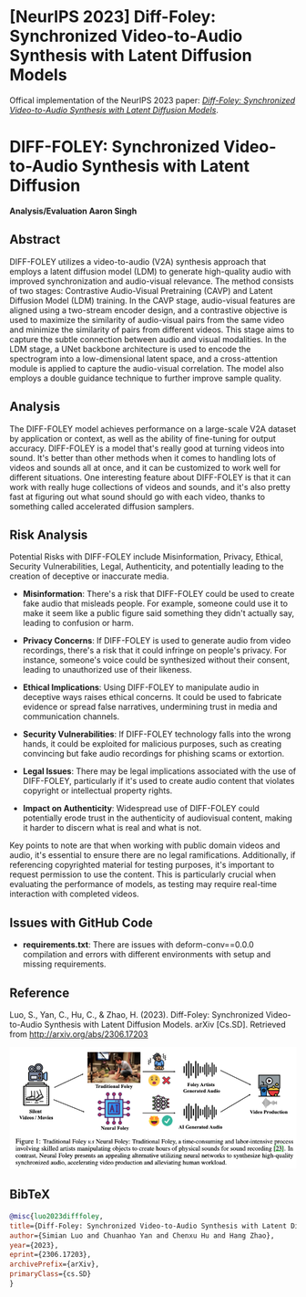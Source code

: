 # [NeurIPS 2023] Diff-Foley: Synchronized Video-to-Audio Synthesis with Latent Diffusion Models

Offical implementation of the NeurIPS 2023 paper: *[Diff-Foley: Synchronized Video-to-Audio Synthesis with Latent Diffusion Models](https://arxiv.org/abs/2306.17203v1)*.

# DIFF-FOLEY: Synchronized Video-to-Audio Synthesis with Latent Diffusion 

**Analysis/Evaluation Aaron Singh**
## Abstract

DIFF-FOLEY utilizes a video-to-audio (V2A) synthesis approach that employs a latent diffusion model (LDM) to generate high-quality audio with improved synchronization and audio-visual relevance. The method consists of two stages: Contrastive Audio-Visual Pretraining (CAVP) and Latent Diffusion Model (LDM) training. In the CAVP stage, audio-visual features are aligned using a two-stream encoder design, and a contrastive objective is used to maximize the similarity of audio-visual pairs from the same video and minimize the similarity of pairs from different videos. This stage aims to capture the subtle connection between audio and visual modalities. In the LDM stage, a UNet backbone architecture is used to encode the spectrogram into a low-dimensional latent space, and a cross-attention module is applied to capture the audio-visual correlation. The model also employs a double guidance technique to further improve sample quality.

## Analysis

The DIFF-FOLEY model achieves performance on a large-scale V2A dataset by application or context, as well as the ability of fine-tuning for output accuracy. DIFF-FOLEY is a model that's really good at turning videos into sound. It's better than other methods when it comes to handling lots of videos and sounds all at once, and it can be customized to work well for different situations. One interesting feature about DIFF-FOLEY is that it can work with really huge collections of videos and sounds, and it's also pretty fast at figuring out what sound should go with each video, thanks to something called accelerated diffusion samplers.

## Risk Analysis

Potential Risks with DIFF-FOLEY include Misinformation, Privacy, Ethical, Security Vulnerabilities, Legal, Authenticity, and potentially leading to the creation of deceptive or inaccurate media.

- **Misinformation**: There's a risk that DIFF-FOLEY could be used to create fake audio that misleads people. For example, someone could use it to make it seem like a public figure said something they didn't actually say, leading to confusion or harm.

- **Privacy Concerns**: If DIFF-FOLEY is used to generate audio from video recordings, there's a risk that it could infringe on people's privacy. For instance, someone's voice could be synthesized without their consent, leading to unauthorized use of their likeness.

- **Ethical Implications**: Using DIFF-FOLEY to manipulate audio in deceptive ways raises ethical concerns. It could be used to fabricate evidence or spread false narratives, undermining trust in media and communication channels.

- **Security Vulnerabilities**: If DIFF-FOLEY technology falls into the wrong hands, it could be exploited for malicious purposes, such as creating convincing but fake audio recordings for phishing scams or extortion.

- **Legal Issues**: There may be legal implications associated with the use of DIFF-FOLEY, particularly if it's used to create audio content that violates copyright or intellectual property rights.

- **Impact on Authenticity**: Widespread use of DIFF-FOLEY could potentially erode trust in the authenticity of audiovisual content, making it harder to discern what is real and what is not.

Key points to note are that when working with public domain videos and audio, it's essential to ensure there are no legal ramifications. Additionally, if referencing copyrighted material for testing purposes, it's important to request permission to use the content. This is particularly crucial when evaluating the performance of models, as testing may require real-time interaction with completed videos.

## Issues with GitHub Code

- **requirements.txt**: There are issues with deform-conv==0.0.0 compilation and errors with different environments with setup and missing requirements.

## Reference

Luo, S., Yan, C., Hu, C., & Zhao, H. (2023). Diff-Foley: Synchronized Video-to-Audio Synthesis with Latent Diffusion Models. arXiv [Cs.SD]. Retrieved from http://arxiv.org/abs/2306.17203


<p align="center">
    <img src="teaser.png">
</p>

## BibTeX

```bibtex
@misc{luo2023difffoley, 
title={Diff-Foley: Synchronized Video-to-Audio Synthesis with Latent Diffusion Models}, 
author={Simian Luo and Chuanhao Yan and Chenxu Hu and Hang Zhao}, 
year={2023}, 
eprint={2306.17203}, 
archivePrefix={arXiv}, 
primaryClass={cs.SD} 
}
```

